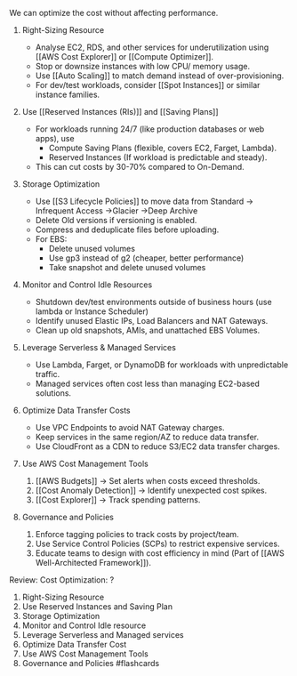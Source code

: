 We can optimize the cost without affecting performance.

1. Right-Sizing Resource
	- Analyse EC2, RDS, and other services for underutilization using [[AWS Cost Explorer]] or [[Compute Optimizer]].
	- Stop or downsize instances with low CPU/ memory usage.
	- Use [[Auto Scaling]] to match demand instead of over-provisioning.
	- For dev/test workloads, consider [[Spot Instances]] or similar instance families.
	
2. Use [[Reserved Instances (RIs)]] and [[Saving Plans]]
	- For workloads running 24/7 (like production databases or web apps), use
		- Compute Saving Plans (flexible, covers EC2, Farget, Lambda).
		- Reserved Instances (If workload is predictable and steady).
	- This can cut costs by 30-70% compared to On-Demand.
3. Storage Optimization
	- Use [[S3 Lifecycle Policies]] to move data from Standard -> Infrequent Access ->Glacier ->Deep Archive
	- Delete Old versions if versioning is enabled.
	- Compress and deduplicate files before uploading.
	- For EBS:
		- Delete unused volumes
		- Use gp3 instead of g2 (cheaper, better performance)
		- Take snapshot and delete unused volumes
4. Monitor and Control Idle Resources
	- Shutdown dev/test environments outside of business hours (use lambda or Instance Scheduler)
	- Identify unused Elastic IPs, Load Balancers and NAT Gateways.
	- Clean up old snapshots, AMIs, and unattached EBS Volumes.
5. Leverage Serverless & Managed Services
	- Use Lambda,  Farget, or DynamoDB for workloads with unpredictable traffic.
	- Managed services often cost less than managing EC2-based solutions.
6. Optimize Data Transfer Costs
	- Use VPC Endpoints to avoid NAT Gateway charges.
	- Keep services in the same region/AZ to reduce data transfer.
	- Use CloudFront as a CDN to reduce S3/EC2 data transfer charges.
7. Use AWS Cost Management Tools
	1. [[AWS Budgets]] -> Set alerts when costs exceed thresholds.
	2. [[Cost Anomaly Detection]] -> Identify unexpected cost spikes.
	3. [[Cost Explorer]] -> Track spending patterns.
8. Governance and Policies
	1. Enforce tagging policies to track costs by project/team.
	2. Use Service Control Policies (SCPs) to restrict expensive services.
	3. Educate teams to design with cost efficiency in mind (Part of [[AWS Well-Architected Framework]]).

Review:
Cost Optimization:
?
1. Right-Sizing Resource
2. Use Reserved Instances and Saving Plan
3. Storage Optimization
4. Monitor and Control Idle resource
5. Leverage Serverless and Managed services
6. Optimize Data Transfer Cost
7. Use AWS Cost Management Tools
8. Governance and Policies
#flashcards
<!--SR:!2025-09-22,3,268-->
